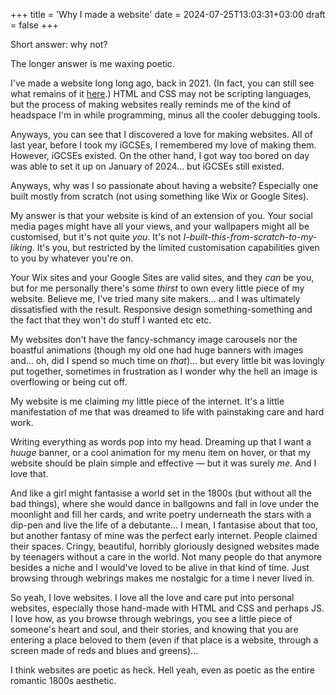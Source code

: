 +++
title = 'Why I made a website'
date = 2024-07-25T13:03:31+03:00
draft = false 
+++

Short answer: why not?

The longer answer is me waxing poetic.

I've made a website long long ago, back in 2021. (In fact, you can still see what remains of it [here](../anotherrr-archive/).) HTML and CSS may not be scripting languages, but the process of making websites really reminds me of the kind of headspace I'm in while programming, minus all the cooler debugging tools.

Anyways, you can see that I discovered a love for making websites. All of last year, before I took my iGCSEs, I remembered my love of making them. However, iGCSEs existed. On the other hand, I got way too bored on day was able to set it up on January of 2024... but iGCSEs still existed.

Anyways, why was I so passionate about having a website? Especially one built mostly from scratch (not using something like Wix or Google Sites).

My answer is that your website is kind of an extension of you. Your social media pages might have all your views, and your wallpapers might all be customised, but it's not quite *you*. It's not *I-built-this-from-scratch-to-my-liking*. It's you, but restricted by the limited customisation capabilities given to you by whatever you're on. 

Your Wix sites and your Google Sites are valid sites, and they *can* be you, but for me personally there's some *thirst* to own every little piece of my website. Believe me, I've tried many site makers... and I was ultimately dissatisfied with the result. Responsive design something-something and the fact that they won't do stuff I wanted etc etc.

My websites don't have the fancy-schmancy image carousels nor the boastful animations (though my old one had huge banners with images and... oh, did I spend so much time on *that*)... but every little bit was lovingly put together, sometimes in frustration as I wonder why the hell an image is overflowing or being cut off.

My website is me claiming my little piece of the internet. It's a little manifestation of me that was dreamed to life with painstaking care and hard work.

Writing everything as words pop into my head. Dreaming up that I want a *huuge* banner, or a cool animation for my menu item on hover, or that my website should be plain simple and effective — but it was surely *me*. And I love that.

And like a girl might fantasise a world set in the 1800s (but without all the bad things), where she would dance in ballgowns and fall in love under the moonlight and fill her cards, and write poetry underneath the stars with a dip-pen and live the life of a debutante... I mean, I fantasise about that too, but another fantasy of mine was the perfect early internet. People claimed their spaces. Cringy, beautiful, horribly gloriously designed websites made by teenagers without a care in the world. Not many people do that anymore besides a niche and I would've loved to be alive in that kind of time. Just browsing through webrings makes me nostalgic for a time I never lived in.

So yeah, I love websites. I love all the love and care put into personal websites, especially those hand-made with HTML and CSS and perhaps JS. I love how, as you browse through webrings, you see a little piece of someone's heart and soul, and their stories, and knowing that you are entering a place beloved to them (even if that place is a website, through a screen made of reds and blues and greens)...

I think websites are poetic as heck. Hell yeah, even as poetic as the entire romantic 1800s aesthetic.
